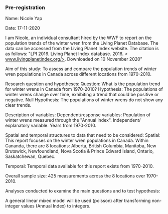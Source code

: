 ### Pre-registration

Name: Nicole Yap

Date: 17-11-2020

I am Nicole, an individual consultant hired by the WWF to report on the population trends of the winter wren from the Living Planet Database. The data can be accessed from the Living Planet Index website. The citation is as follows: "LPI 2016. Living Planet Index database. 2016. < www.livingplanetindex.org/>. Downloaded on 10 November 2020”


Aim of this study:
To assess and compare the population trends of winter wren populations in Canada across different locations from 1970-2010.  

Research question and hypotheses: 
Question: What is the population trend for winter wrens in Canada from 1970-2010? 
Hypothesis: The populations of winter wrens change over time, exhibiting a trend that could be positive or negative. 
Null Hypothesis: The populations of winter wrens do not show any clear trends. 


Description of variables: 
Dependent/response variables: Population of winter wrens measured through the "Annual index". 
Independent/ explanatory variable: Years from 1970-2010. 


Spatial and temporal structures to data that need to be considered: 
Spatial: This report focuses on the winter wren populations in Canada. Within Cananda, there are 8 locations: Alberta, British Columbia, Manitoba, New Brutswick, Newfoundland, Nova Scotia & Prince Edward Island, Ontario, Saskatchewan, Quebec. 

Temporal: Temporal data available for this report exists from 1970-2010. 

Overall sample size: 425 measurements across the 8 locations over 1970-2010. 

Analyses conducted to examine the main questions and to test hypothesis: 

A general linear mixed model will be used (poisson) after transforming non-integer values (Annual Index) to integers. 

